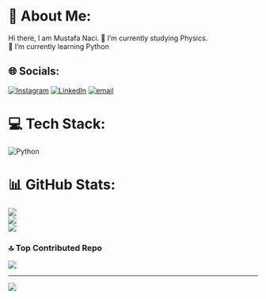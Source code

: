 # 💫 About Me:
Hi there, I am Mustafa Naci.
🔭 I’m currently studying Physics.<br>🌱 I’m currently learning Python


## 🌐 Socials:
[![Instagram](https://img.shields.io/badge/Instagram-%23E4405F.svg?logo=Instagram&logoColor=white)](https://instagram.com/mustafanacisafak) [![LinkedIn](https://img.shields.io/badge/LinkedIn-%230077B5.svg?logo=linkedin&logoColor=white)](https://linkedin.com/in/mustafanacisafak) [![email](https://img.shields.io/badge/Email-D14836?logo=gmail&logoColor=white)](mailto:mustafanacisafak1@gmail.com) 

# 💻 Tech Stack:
![Python](https://img.shields.io/badge/python-3670A0?style=for-the-badge&logo=python&logoColor=ffdd54)
# 📊 GitHub Stats:
![](https://github-readme-stats.vercel.app/api?username=mustafanacisafak&theme=dark&hide_border=false&include_all_commits=false&count_private=false)<br/>
![](https://github-readme-streak-stats.herokuapp.com/?user=mustafanacisafak&theme=dark&hide_border=false)<br/>
![](https://github-readme-stats.vercel.app/api/top-langs/?username=mustafanacisafak&theme=dark&hide_border=false&include_all_commits=false&count_private=false&layout=compact)

### 🔝 Top Contributed Repo
![](https://github-contributor-stats.vercel.app/api?username=mustafanacisafak&limit=5&theme=dark&combine_all_yearly_contributions=true)

---
[![](https://visitcount.itsvg.in/api?id=mustafanacisafak&icon=0&color=0)](https://visitcount.itsvg.in)

<!-- Proudly created with GPRM ( https://gprm.itsvg.in ) -->
